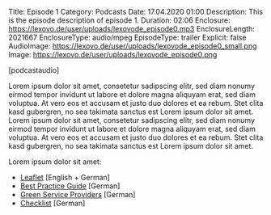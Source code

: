 Title: Episode 1
Category: Podcasts
Date: 17.04.2020 01:00
Description: This is the episode description of episode 1.
Duration: 02:06
Enclosure: https://lexovo.de/user/uploads/lexovode_episode0.mp3
EnclosureLength: 2021667
EnclosureType: audio/mpeg
EpisodeType: trailer
Explicit: false
AudioImage: https://lexovo.de/user/uploads/lexovode_episode0_small.png
Image: https://lexovo.de/user/uploads/lexovode_episode0.png

[podcastaudio]

Lorem ipsum dolor sit amet, consetetur sadipscing elitr, sed diam nonumy eirmod tempor invidunt ut labore et dolore magna aliquyam erat, sed diam voluptua. At vero eos et accusam et justo duo dolores et ea rebum. Stet clita kasd gubergren, no sea takimata sanctus est Lorem ipsum dolor sit amet. Lorem ipsum dolor sit amet, consetetur sadipscing elitr, sed diam nonumy eirmod tempor invidunt ut labore et dolore magna aliquyam erat, sed diam voluptua. At vero eos et accusam et justo duo dolores et ea rebum. Stet clita kasd gubergren, no sea takimata sanctus est Lorem ipsum dolor sit amet.

Lorem ipsum dolor sit amet:
* [Leaflet](https://www.ffhsh.de/download/97_Sonstiges/GruenerDrehpass_Flyer_edition2.pdf.pdf) <span class="text-center text-white-50 small">\[English + German\]</span>
* [Best Practice Guide](https://www.ffhsh.de/download/Best_Practice_Guide_D_2016_03.pdf) <span class="text-center text-white-50 small">\[German\]</span>
* [Green Service Providers](https://www.ffhsh.de/download/GreenProductionGuide_30102015.pdf) <span class="text-center text-white-50 small">\[German\]</span>
* [Checklist](https://www.ffhsh.de/download/GruenerDrehpass_Checkliste.pdf) <span class="text-center text-white-50 small">\[German\]</span>
